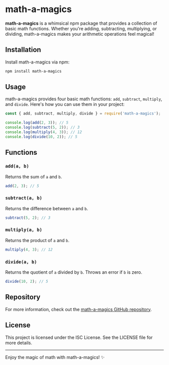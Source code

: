 # math-a-magics

**math-a-magics** is a whimsical npm package that provides a collection of basic math functions. Whether you're adding, subtracting, multiplying, or dividing, math-a-magics makes your arithmetic operations feel magical!

## Installation

Install math-a-magics via npm:

```bash
npm install math-a-magics
```

## Usage

math-a-magics provides four basic math functions: `add`, `subtract`, `multiply`, and `divide`. Here's how you can use them in your project:

```javascript
const { add, subtract, multiply, divide } = require('math-a-magics');

console.log(add(2, 3)); // 5
console.log(subtract(5, 2)); // 3
console.log(multiply(4, 3)); // 12
console.log(divide(10, 2)); // 5
```

## Functions

### `add(a, b)`

Returns the sum of `a` and `b`.

```javascript
add(2, 3); // 5
```

### `subtract(a, b)`

Returns the difference between `a` and `b`.

```javascript
subtract(5, 2); // 3
```

### `multiply(a, b)`

Returns the product of `a` and `b`.

```javascript
multiply(4, 3); // 12
```

### `divide(a, b)`

Returns the quotient of `a` divided by `b`. Throws an error if `b` is zero.

```javascript
divide(10, 2); // 5
```

## Repository

For more information, check out the [math-a-magics GitHub repository](https://github.com/aahmedfaraz/math-a-magics).

## License

This project is licensed under the ISC License. See the LICENSE file for more details.

---

Enjoy the magic of math with math-a-magics! ✨